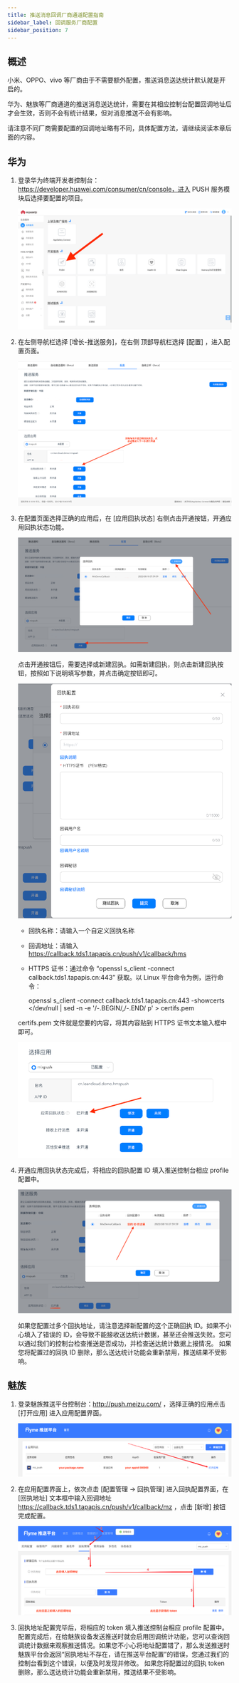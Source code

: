 ```yaml
---
title: 推送消息回调厂商通道配置指南
sidebar_label: 回调服务厂商配置
sidebar_position: 7
---
```


## 概述

小米、OPPO、vivo 等厂商由于不需要额外配置，推送消息送达统计默认就是开启的。

华为、魅族等厂商通道的推送消息送达统计，需要在其相应控制台配置回调地址后才会生效，否则不会有统计结果，但对消息推送不会有影响。

请注意不同厂商需要配置的回调地址略有不同，具体配置方法，请继续阅读本章后面的内容。

## 华为

1.  登录华为终端开发者控制台：<https://developer.huawei.com/consumer/cn/console，进入> PUSH 服务模块后选择要配置的项目。

    <p align="center" width="50%"><img src="./hms1.png" /></p>

2.  在左侧导航栏选择 [增长-推送服务]，在右侧 顶部导航栏选择 [配置] ，进入配置页面。

    <p align="center" width="50%"><img src="./hms2.png" /></p>

3.  在配置页面选择正确的应用后，在 [应用回执状态] 右侧点击开通按钮，开通应用回执状态功能。

    <p align="center" width="50%"><img src="./hms3.png" /></p>

    点击开通按钮后，需要选择或新建回执。如需新建回执，则点击新建回执按钮，按照如下说明填写参数，并点击确定按钮即可。

    <p align="center" width="50%"><img src="./hms4.png" /></p>

    -   回执名称：请输入一个自定义回执名称
    -   回调地址：请输入 <https://callback.tds1.tapapis.cn/push/v1/callback/hms>
    -   HTTPS 证书：通过命令 “openssl s\_client -connect callback.tds1.tapapis.cn:443” 获取。以 Linux 平台命令为例，运行命令：

        openssl s_client -connect callback.tds1.tapapis.cn:443 -showcerts </dev/null | sed -n -e '/-.BEGIN/,/-.END/ p' > certifs.pem

    certifs.pem 文件就是您要的内容，将其内容贴到 HTTPS 证书文本输入框中即可。

    <p align="center" width="50%"><img src="./hms5.png" /></p>

4.  开通应用回执状态完成后，将相应的回执配置 ID 填入推送控制台相应 profile 配置中。

    <p align="center" width="50%"><img src="./hms6.png" /></p>

    如果您配置过多个回执地址，请注意选择新配置的这个正确回执 ID。如果不小心填入了错误的 ID，会导致不能接收送达统计数据，甚至还会推送失败。您可以通过我们的控制台检查推送是否成功，并检查送达统计数据上报情况。
    如果您将配置过的回执 ID 删除，那么送达统计功能会重新禁用，推送结果不受影响。

## 魅族

1.  登录魅族推送平台控制台：<http://push.meizu.com/> ，选择正确的应用点击 [打开应用] 进入应用配置界面。

    <p align="center" width="50%"><img src="./mz1.png" /></p>

2.  在应用配置界面上，依次点击 [配置管理 -> 回执管理] 进入回执配置界面，在 [回执地址] 文本框中输入回调地址 <https://callback.tds1.tapapis.cn/push/v1/callback/mz> ，点击 [新增] 按钮完成配置。

    <p align="center" width="50%"><img src="./mz2.png" /></p>

3.  回执地址配置完毕后，将相应的 token 填入推送控制台相应 profile 配置中。
    配置完成后，在给魅族设备发送推送时就会启用回调统计功能，您可以查询回调统计数据来观察推送情况。如果您不小心将地址配置错了，那么发送推送时魅族平台会返回“回执地址不存在，请在推送平台配置”的错误，您通过我们的控制台看到这个错误，以便及时发现并修改。
    如果您将配置过的回执 token 删除，那么送达统计功能会重新禁用，推送结果不受影响。
